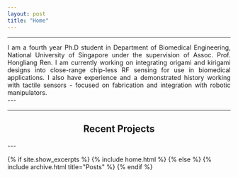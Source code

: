 ```yaml
---
layout: post
title: "Home"
---
```


---
<div align="justify">
  I am a fourth year Ph.D student in Department of Biomedical Engineering, National University of Singapore under the supervision of Assoc. Prof. Hongliang Ren.
  I am currently working on integrating origami and kirigami designs into close-range chip-less RF sensing for use in biomedical applications.
  I also have experience and a demonstrated history working with tactile sensors - focused on fabrication and integration with robotic manipulators.
</div>
---

---
<div align="center">
  
  ## **Recent Projects**
</div>
---

{% if site.show_excerpts %}
  {% include home.html %}
{% else %}
  {% include archive.html title="Posts" %}
{% endif %}
